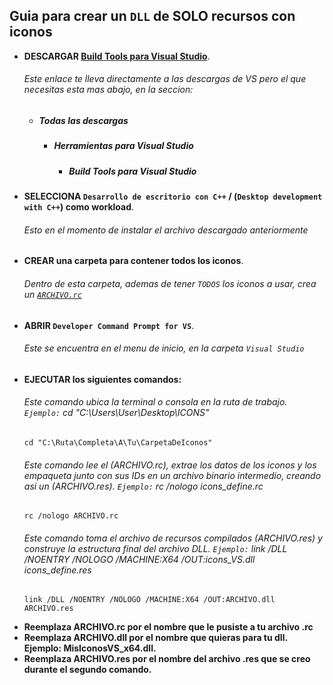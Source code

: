 ## Guia para crear un `DLL` de SOLO recursos con iconos
  - **DESCARGAR [Build Tools para Visual Studio](https://visualstudio.microsoft.com/es/downloads/)**.
    ###### Este enlace te lleva directamente a las descargas de VS pero el que necesitas esta mas abajo, en la seccion:
    - ##### Todas las descargas
      - ##### Herramientas para Visual Studio
        - ##### Build Tools para Visual Studio
  - **SELECCIONA `Desarrollo de escritorio con C++` / (`Desktop development with C++`) como workload**.
    ###### Esto en el momento de instalar el archivo descargado anteriormente
  - **CREAR una carpeta para contener todos los iconos**.
    ###### Dentro de esta carpeta, ademas de tener `TODOS` los iconos a usar, crea un [`ARCHIVO.rc`](https://github.com/OGMou/WindowsGEM/blob/main/icons/generate/ARCHIVO.rc)
  - **ABRIR `Developer Command Prompt for VS`**.
    ###### Este se encuentra en el menu de inicio, en la carpeta `Visual Studio`
  - **EJECUTAR los siguientes comandos:**
    ###### Este comando ubica la terminal o consola en la ruta de trabajo. `Ejemplo:` cd "C:\Users\User\Desktop\ICONS"
    ```
    cd "C:\Ruta\Completa\A\Tu\CarpetaDeIconos"
    ```
  	###### Este comando lee el (ARCHIVO.rc), extrae los datos de los iconos y los empaqueta junto con sus IDs en un archivo binario intermedio, creando asi un (ARCHIVO.res). `Ejemplo:` rc /nologo icons_define.rc
    ```
    rc /nologo ARCHIVO.rc
    ```
	  ###### Este comando toma el archivo de recursos compilados (ARCHIVO.res) y construye la estructura final del archivo DLL. `Ejemplo:` link /DLL /NOENTRY /NOLOGO /MACHINE:X64 /OUT:icons_VS.dll icons_define.res
    ```
    link /DLL /NOENTRY /NOLOGO /MACHINE:X64 /OUT:ARCHIVO.dll ARCHIVO.res
    ```
- **Reemplaza ARCHIVO.rc por el nombre que le pusiste a tu archivo .rc**
- **Reemplaza ARCHIVO.dll por el nombre que quieras para tu dll. Ejemplo: MisIconosVS_x64.dll.**
- **Reemplaza ARCHIVO.res por el nombre del archivo .res que se creo durante el segundo comando.**
